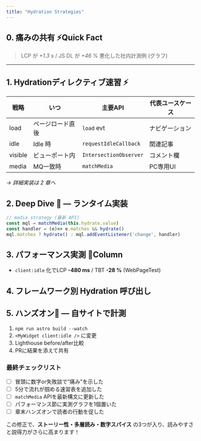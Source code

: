 ```yaml
---
title: "Hydration Strategies"
---
```

## 0. 痛みの共有 ⚡Quick Fact
> LCP が *+1.3 s* / JS DL が *+46 %* 悪化した社内計測例 (グラフ)

---

## 1. Hydrationディレクティブ速習 ⚡
| 戦略 | いつ | 主要API | 代表ユースケース |
|------|------|---------|-----------------|
| load | ページロード直後 | `load` evt | ナビゲーション |
| idle | Idle 時 | `requestIdleCallback` | 関連記事 |
| visible | ビューポート内 | `IntersectionObserver` | コメント欄 |
| media | MQ一致時 | `matchMedia` | PC専用UI |

*→ 詳細実装は 2 章へ*

## 2. Deep Dive 🔎 — ランタイム実装
```js
// media strategy (最新 API)
const mql = matchMedia(this.hydrate.value)
const handler = (e)=> e.matches && hydrate()
mql.matches ? hydrate() : mql.addEventListener('change', handler)
````

## 3. パフォーマンス実測 💬Column

* `client:idle` 化でLCP **-480 ms** / TBT **-28 %** (WebPageTest)

## 4. フレームワーク別 Hydration 呼び出し

## 5. ハンズオン🧪 — 自サイトで計測

1. `npm run astro build --watch`
2. `<MyWidget client:idle />` に変更
3. Lighthouse before/after比較
4. PRに結果を添えて共有

### 最終チェックリスト

- [ ] 冒頭に数字or失敗談で“痛み”を示した  
- [ ] 5分で流れが掴める速習表を追加した  
- [ ] `matchMedia` APIを最新構文に更新した  
- [ ] パフォーマンス節に実測グラフを1個置いた  
- [ ] 章末ハンズオンで読者の行動を促した  

この修正で、**ストーリー性・多層読み・数字スパイス** の3つが入り、読みやすさと説得力がさらに高まります！
